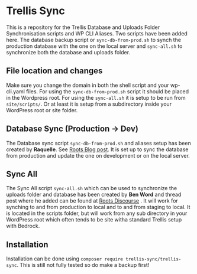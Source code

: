 # Trellis Sync
This is a repository for the Trellis Database and Uploads Folder Synchronisation scripts and WP CLI Aliases. Two scripts have been added here. The database backup script or `sync-db-from-prod.sh` to synch the production database with the one on the local server and `sync-all.sh` to synchronize both the database and uploads folder.

## File location and changes

Make sure you change the domain in both the shell script and your wp-cli.yaml files. For using the `sync-db-from-prod.sh` script it should be placed in the Wordpress root. For using the `sync-all.sh` it is setup to be run from `site/scripts/`. Or at least it is setup from a subdirectory inside your WordPress root or site folder.

## Database Sync (Production -> Dev)
The Database sync script `sync-db-from-prod.sh` and aliases setup has been created by **Raquelle**. See [Roots Blog post](https://roots.io/leveraging-wp-cli-aliases-in-your-wordpress-development-workflow/). It is set up to sync the database from production and update the one on development or on the local server.

## Sync All

The Sync All script `sync-all.sh` which can be used to synchronize the uploads folder and database has been created by **Ben Word** and thread post where he added can be found at [Roots Discourse]( https://discourse.roots.io/t/leveraging-wp-cli-aliases-in-your-wordpress-development-workflow/8414/12) . It will work for synching to and from production to local and to and from staging to local. It is located in the scripts folder, but will work from any sub directory in your WordPress root which often tends to be site witha standard Trellis setup with Bedrock.

## Installation

Installation can be done using `composer require trellis-sync/trellis-sync`. This is still not fully tested so do make a backup first!
